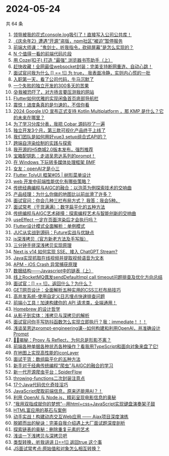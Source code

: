 # 2024-05-24

共 64 条

<!-- BEGIN JUEJIN -->
<!-- 最后更新时间 2024-05-24 17:01:12 +0800 -->
1. [领导被我的花式console.log吸引了！直接写入公司公共库！](https://juejin.cn/post/7371716384847364147)
1. [《庆余年2》遭遇“开源”盗版，npm社区“被迫”暂停服务](https://juejin.cn/post/7371074808149917750)
1. [前端大师课：“鬼剑士，听我指令，砍碎屏幕”是怎么实现的？](https://juejin.cn/post/7371423076661542952)
1. [N 个值得一看的前端代码片段](https://juejin.cn/post/7371312967781777418)
1. [用 Coze(扣子) 打造 "最强" 浏览器书签助手（上）](https://juejin.cn/post/7369868541933338639)
1. [赶快收藏！全网最佳websocket封装：完美支持断网重连、自动心跳！](https://juejin.cn/post/7371365854012276747)
1. [面试官问我为什么 [] == ![] 为 true， 我表面冷静，实则内心慌的一批](https://juejin.cn/post/7371312966364332042)
1. [入职第一天，看了公司代码，牛马沉默了](https://juejin.cn/post/7371986999164928010)
1. [一个失败的独立开发的300多天的苦果](https://juejin.cn/post/7371638121279848499)
1. [😰我被恐吓了，对方扬言要压测我的网站](https://juejin.cn/post/7371761447696121866)
1. [Flutter如何优雅的实现闲鱼首页底部导航栏](https://juejin.cn/post/7370357521897390092)
1. [震惊！进度条真的是匀速的，不信你看](https://juejin.cn/post/7370682158103347238)
1. [2024 Google I/O 宣布正式支持 Kotlin Multiplatform ，那 KMP 是什么？它的未来在哪里？](https://juejin.cn/post/7372030889422848051)
1. [为了学习分库分表，我把 Cobar 源码抄了一遍](https://juejin.cn/post/7370993837303283750)
1. [独立开发3个月，第三款可视化产品终于上线了](https://juejin.cn/post/7371698970974437403)
1. [我们团队是如何用好vue3 setup组合式API的？](https://juejin.cn/post/7371253542245105698)
1. [跨端自渲染绘制的实践与探索](https://juejin.cn/post/7371011013430968358)
1. [我开源的H5商城2.0版本发布，强烈推荐](https://juejin.cn/post/7370713457454956571)
1. [宝箱配钥匙：走进吴恩达系列的prompt！](https://juejin.cn/post/7371424635895103528)
1. [在 Windows 下玩转多媒体处理框架 BMF](https://juejin.cn/post/7371640570421755913)
1. [女友：openAI才是小三](https://juejin.cn/post/7371424635894759464)
1. [Flutter TolyUI 框架#05 | 树形菜单设计](https://juejin.cn/post/7371318721904672794)
1. [web 开发中前端性能优化有哪些策略？](https://juejin.cn/post/7371279849245179954)
1. [传统经典编程与AIGC的融合：以泡茶为例探索技术的交响曲](https://juejin.cn/post/7371731578962493474)
1. [产品经理：为什么你做的地图比以前丝滑了许多？](https://juejin.cn/post/7371633297153687606)
1. [面试官问：你会几种三栏布局方式？ 我答：我会5种。](https://juejin.cn/post/7371720794977697833)
1. [面试常考（干货满满）：数字扁平化的五种方法](https://juejin.cn/post/7371053962069213196)
1. [传统编程与AIGC艺术碰撞：探索编程艺术与智能创新的交响曲](https://juejin.cn/post/7370682158104494118)
1. [useEffect 一定在页面渲染后才会执行吗？](https://juejin.cn/post/7370138993062887476)
1. [Flutter设计模式全面解析：单例模式](https://juejin.cn/post/7371297065740206107)
1. [JUC从实战到源码：Future实战与优缺点](https://juejin.cn/post/7371295699268681791)
1. [js深浅拷贝（官方新老方法及手写版）](https://juejin.cn/post/7371292724287225908)
1. [三分钟手搓深浅拷贝实现原理](https://juejin.cn/post/7371809217789820982)
1. [Next.js v14 如何实现 SSE、接入 ChatGPT Stream?](https://juejin.cn/post/7372020457124659234)
1. [Java实现抓取在线视频并提取视频语音为文本](https://juejin.cn/post/7371318721905639450)
1. [APM - iOS Crash 异常捕获原理](https://juejin.cn/post/7370526031700377652)
1. [数据结构——Javascript中的链表（上）](https://juejin.cn/post/7371720794977665065)
1. [线上RocketMQ偶发sendDefaultImpl call timeout问题排查及优化方向总结](https://juejin.cn/post/7371295699268665407)
1. [面试官：[] == ![]，返回什么？为什么？](https://juejin.cn/post/7371013983367987234)
1. [GET网页设计：全面解析五种实用的CSS三栏布局技巧](https://juejin.cn/post/7371641316113907748)
1. [高并发系统-使用自定义日志埋点快速排查问题](https://juejin.cn/post/7371011013431017510)
1. [前端小工具！加速构建你的 API 请求类，全端通用！](https://juejin.cn/post/7371479502456963106)
1. [Homebrew 的设计哲学](https://juejin.cn/post/7371373024241352723)
1. [从影子到实体：浅拷贝与深拷贝的解析](https://juejin.cn/post/7371358964547682319)
1. [面试官问你手写防抖函数怎么实现立即执行？我：immediate！！！](https://juejin.cn/post/7372100109981171738)
1. [浅谈吴恩达prompt-engineering课--如何构建和利用OpenAI，并准确设计Prompt](https://juejin.cn/post/7371373024241565715)
1. [🍉🍉揭秘：Proxy 与 Reflect，为何总是形影不离？](https://juejin.cn/post/7371000326130925618)
1. [前端各种单据各种状态各种操作？看我用TypeScript和面向对象来盘了它!](https://juejin.cn/post/7370925894662193204)
1. [在地图上实现高性能的iconLayer](https://juejin.cn/post/7371716384847904819)
1. [面试干货：数组扁平化的五种方法](https://juejin.cn/post/7371687884792168458)
1. [新手对于经典传统编程“爬虫”与AIGC的融合的学习](https://juejin.cn/post/7371000336683515954)
1. [新一代开源爬虫平台：SpiderFlow](https://juejin.cn/post/7371019286372319247)
1. [throwing-functions二次封装注意点](https://juejin.cn/post/7371698970975256603)
1. [17个Java代码优化奇技淫巧](https://juejin.cn/post/7371011013432000550)
1. [JavaScript爬取前端信息，原来还能用AI？！](https://juejin.cn/post/7370994785656176667)
1. [利用 OpenAI 与 Node.js，精彩呈现电影信息的奥秘](https://juejin.cn/post/7370923547739373605)
1. [“我用双指成就你的梦想”--用html+css+JavaScript实现键盘演奏架子鼓](https://juejin.cn/post/7370682158103756838)
1. [HTML富应用的基石与案例](https://juejin.cn/post/7370923547738898469)
1. [动手实战！构建动态交互Web应用 —— Ajax项目深度演练](https://juejin.cn/post/7370993837303709734)
1. [脱颖而出的秘诀：完美自我介绍遇上大厂面试题深度剖析](https://juejin.cn/post/7370993837303660582)
1. [探索链表的奥秘：删除重复元素的艺术](https://juejin.cn/post/7371687884792233994)
1. [浅谈一下浅拷贝与深拷贝吧](https://juejin.cn/post/7371716394301620262)
1. [类型转换，听我讲讲 []==![] 返回true 这个事](https://juejin.cn/post/7371000326130106418)
1. [JS面试常考点:原始值和对象怎么相互转换？](https://juejin.cn/post/7370993837303365670)
<!-- END JUEJIN -->
